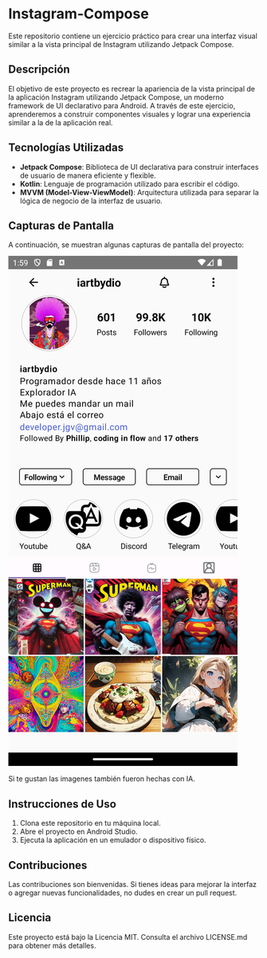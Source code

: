 # Instagram-Compose

Este repositorio contiene un ejercicio práctico para crear una interfaz visual similar a la vista principal de Instagram utilizando Jetpack Compose.

## Descripción

El objetivo de este proyecto es recrear la apariencia de la vista principal de la aplicación Instagram utilizando Jetpack Compose, un moderno framework de UI declarativo para Android. A través de este ejercicio, aprenderemos a construir componentes visuales y lograr una experiencia similar a la de la aplicación real.

## Tecnologías Utilizadas

- **Jetpack Compose**: Biblioteca de UI declarativa para construir interfaces de usuario de manera eficiente y flexible.
- **Kotlin**: Lenguaje de programación utilizado para escribir el código.
- **MVVM (Model-View-ViewModel)**: Arquitectura utilizada para separar la lógica de negocio de la interfaz de usuario.

## Capturas de Pantalla

A continuación, se muestran algunas capturas de pantalla del proyecto:

![Vista Previa](https://raw.githubusercontent.com/DeveloperJGV/Instagram-Compose/main/ScreenshotInsta.png)

Si te gustan las imagenes también fueron hechas con IA.


## Instrucciones de Uso

1. Clona este repositorio en tu máquina local.
2. Abre el proyecto en Android Studio.
3. Ejecuta la aplicación en un emulador o dispositivo físico.

## Contribuciones

Las contribuciones son bienvenidas. Si tienes ideas para mejorar la interfaz o agregar nuevas funcionalidades, no dudes en crear un pull request.

## Licencia

Este proyecto está bajo la Licencia MIT. Consulta el archivo LICENSE.md para obtener más detalles.
